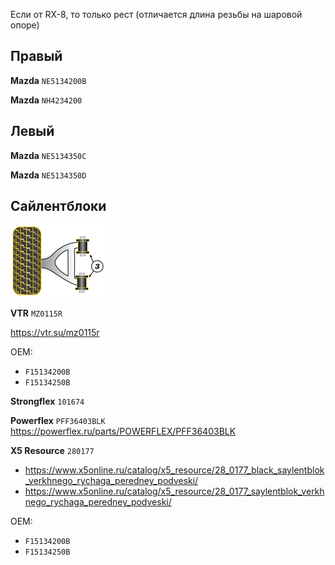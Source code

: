 Если от RX-8, то только рест (отличается длина резьбы на шаровой опоре)

## Правый

__Mazda__ `NE5134200B`

__Mazda__ `NH4234200`

## Левый

__Mazda__ `NE5134350C`

__Mazda__ `NE5134350D`

## Сайлентблоки

![alt text](img/Powerflex_front_top.png)

__VTR__ `MZ0115R`

https://vtr.su/mz0115r

OEM:

- `F15134200B`
- `F15134250B`

__Strongflex__ `101674`

__Powerflex__ `PFF36403BLK` https://powerflex.ru/parts/POWERFLEX/PFF36403BLK

__X5 Resource__ `280177`

- https://www.x5online.ru/catalog/x5_resource/28_0177_black_saylentblok_verkhnego_rychaga_peredney_podveski/
- https://www.x5online.ru/catalog/x5_resource/28_0177_saylentblok_verkhnego_rychaga_peredney_podveski/

OEM:

- `F15134200B`
- `F15134250B`